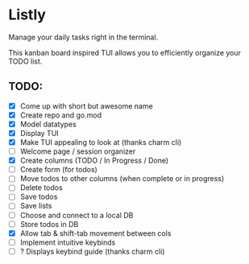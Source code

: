# Listly

Manage your daily tasks right in the terminal.

This kanban board inspired TUI allows you to efficiently organize your TODO list.

## TODO:

- [x] Come up with short but awesome name
- [x] Create repo and go.mod
- [x] Model datatypes
- [x] Display TUI
- [x] Make TUI appealing to look at (thanks charm cli)
- [ ] Welcome page / session organizer
- [x] Create columns (TODO / In Progress / Done)
- [ ] Create form (for todos)
- [ ] Move todos to other columns (when complete or in progress)
- [ ] Delete todos
- [ ] Save todos
- [ ] Save lists
- [ ] Choose and connect to a local DB
- [ ] Store todos in DB
- [x] Allow tab & shift-tab movement between cols
- [ ] Implement intuitive keybinds
- [ ] ? Displays keybind guide (thanks charm cli)
